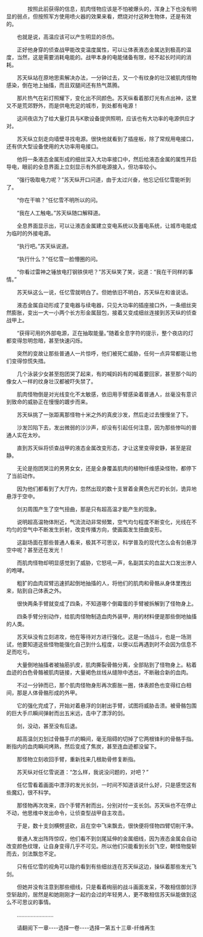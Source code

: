 <div class="read-content j_readContent" id="">
                <p>　　　　按照此前获得的信息，肌肉怪物应该是不怕被爆头的，浑身上下也没有明显的弱点，但按照军方使用喷火器的效果来看，燃烧对付这种生物体，还是有效的。<p>　　也就是说，高温应该可以产生明显的杀伤。<p>　　正好他身穿的侦查战甲能改变温度属性，可以让体表液态金属达到极高的温度，当然，这是需要消耗电能的。战甲本身的电能储备有限，经不起长时间的消耗。<p>　　苏天纵站在原地思索解决办法，一分钟过去，又一个有纹身的壮汉被肌肉怪物感染，倒在地上抽搐，而且双腿间还有热气蒸腾。<p>　　那片热气在彩灯照耀下，变化出不同颜色。苏天纵看着那灯光有点出神，这里又不是荒郊野外，而是供电充足的城市，到处都有电源！<p>　　这间夜店为了给大量灯具与K歌设备提供照明，应该也有大功率的电源供应才对。<p>　　苏天纵立刻走向墙壁寻找电源。很快他就看到了插座板，除了常规用电接口，还有供大型设备使用的大功率用电接口。<p>　　他将一条液态金属形成的细丝深入大功率接口中，然后给液态金属的属性开启导电，眼前的全息界面上立刻显示有外部电源接入，但功率较小。<p>　　“强行吸取电力呢？”苏天纵开口问道，由于太过兴奋，他忘记任忆雪能听到了。<p>　　“你在干嘛？”任忆雪不明所以的问。<p>　　“我在人工触电。”苏天纵随口解释道。<p>　　全息界面显示出，可以让液态金属建立变电系统以及蓄电系统，让城市电能成为临时的外接电源。<p>　　“执行吧。”苏天纵说道。<p>　　“执行什么？”任忆雪一脸懵圈的问。<p>　　“你看过雷神之锤放电打钢铁侠吧？”苏天纵笑了笑，说道：“我在干同样的事情。”<p>　　苏天纵这么一说，任忆雪就明白了。但她依旧不明白，苏天纵在和谁说话。<p>　　液态金属自动形成了变电器与续电器，只见大功率的插座接口外，一条细丝突然膨胀，变出一大一小两个长方形金属鼓包，接着又变成细丝连接到苏天纵的侦查战甲上。<p>　　“获得可用的外部电源，正在抽取能量。”随着全息字符的提示，整个夜店的灯都变得忽明忽暗，甚至快速闪烁。<p>　　突然的变故让那些普通人一片惊呼，他们被死亡威胁，任何一点异常都能让他们变得惊慌失措。<p>　　几个泳装少女甚至抱团哭了起来，有的喊妈妈有的喊着要回家，甚至那个叫的像女人一样的纹身壮汉都被吓失禁了。<p>　　肌肉怪物倒是对光线变化不太敏感，依旧用手臂感染着普通人，丝毫没有意识到致命的威胁正在慢慢的踱步而来。<p>　　苏天纵挑了一张距离那怪物十米之外的真皮沙发，然后走过去慢慢坐了下。<p>　　沙发凹陷下去，发出微弱的沙沙声，却没有引起任何注意，因为那些惨叫的普通人实在太吵。<p>　　直到苏天纵将侦查战甲的液态金属改变形态，才让这里变得安静，甚至是寂静。<p>　　无论是抱团哭泣的男男女女，还是全身覆盖肌肉的植物纤维感染怪物，都停下了当前动作。<p>　　因为他们都看到了大厅内，忽然出现的数十支冒着金黄色光芒的长剑，诡异地悬浮于空中。<p>　　剑刃周围产生了空气扭曲，那是只有超高温才能产生的现象。<p>　　说明超高温物体附近，气流流动非常频繁，空气均匀程度不断变化，光线在不均匀的空气中不断发生折射，改变传播方向，使画面发生扭曲变形。<p>　　这副场面在那些普通人看来，极其不可思议，科学普及的现代怎么会有剑悬浮空中呢？甚至还在发光！<p>　　而肌肉怪物却明显感觉到了威胁，它怒吼一声，名副其实的血盆大口发出渗人的咆哮。<p>　　粗犷的血肉双臂迅速抓起倒地抽搐的人，将他们的肌肉和骨骼从身体里拽出来，贴到自己体表之外。<p>　　很快两条手臂就变成了四条，不知道哪个倒霉蛋的手臂被拆解到了怪物身上。<p>　　四条手臂分别动作，给肌肉怪物制造血肉外装甲，用的材料便是那些倒地抽搐的人类。<p>　　苏天纵没有立刻进攻，他在等待对方进行强化。这是一场战斗，也是一场测试，他要知道这些怪物能强化自己到什么程度，以便以后再遇到时不会因为信息不足而吃亏。<p>　　大量倒地抽搐者被抽筋扒皮，肌肉撕裂骨骼分离，全部贴到了怪物身上。粘着血迹的白色骨骼被肌肉链接，大量褐色丝线从缝隙中透出，不断融合新的血肉。<p>　　不过一分钟而已，那个肌肉怪物身形再次膨胀一圈，体表颜色也变得红白相间，那是人体骨骼形成的外甲。<p>　　它的强化完成了，开始对着悬浮的剑射出手臂，试图将威胁击溃。被骨骼包围的巨大手爪瞬间弹射而出五米远，击中了漂浮的剑。<p>　　剑，没动，甚至没有后退。<p>　　超高温剑刃划过骨骼手爪的瞬间，毫无阻碍的切掉了它两根锋利的骨骼手指。断指内的血肉瞬间烤熟，然后变成了焦炭，甚至连血迹都没留下。<p>　　那怪物立刻收回手臂，重新找来几根助骨修复断指。<p>　　苏天纵对任忆雪说道：“怎么样，我说没问题的，对吧？”<p>　　任忆雪看着画面中漂浮的发光长剑，一时间不知道该说什么好，只是感觉这有些魔幻，很不科学。<p>　　那怪物再次攻来，四个手臂齐射而出，分别对付一支长剑。苏天纵也不在停止不动，他思维中发出命令，让侦查型战甲自主攻击。<p>　　于是，数十支剑横劈竖砍，且在空中飞来飘去，很快便将怪物四臂切削干净。<p>　　普通人发出阵阵惊叹，他们看不到剑尾延伸的金属细线，因为液态金属会自动改变颜色纹理，让自身变得几乎不可见。所以他们只能看到长剑飞空，朝怪物旋斩而去，剑法飘忽不定。<p>　　只有任忆雪的视角可以隐约看到有些细丝连在苏天纵这边，操纵着那些发光飞剑。<p>　　但她并没有注意到那些细线，只是看着绚丽的战斗画面发呆，不敢相信御剑浮空斩敌的，居然是和她刚刚才一起约会过的年轻男人，更不敢相信苏天纵能做到这么不可思议的事情。<p>　　……………………<p>　　请翻阅下一章----选择一卷----选择一第五十三章-纤维再生<p>　　<p> 
            </div>